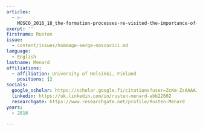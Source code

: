 ```yaml
---
articles:
  - >-
    MOSCO_2016_18_the-formation-processes-re-visited-the-importance-of-naturalized-representations
exerpt: ''
firstname: Rusten
issue:
  - content/issues/hommage-serge-moscovici.md
language:
  - English
lastname: Menard
affiliations:
  - affiliation: University of Helsinki, Finland
    positions: []
socials:
  google_scholar: https://scholar.google.fi/citations?user=ZcKm-ZsAAAAJ&hl=en
  linkedin: https://uk.linkedin.com/in/rusten-menard-abb22662
  researchgate: https://www.researchgate.net/profile/Rusten-Menard
years:
  - 2016

---
```

